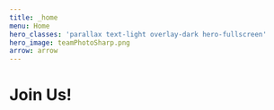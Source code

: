 ```yaml
---
title: _home
menu: Home
hero_classes: 'parallax text-light overlay-dark hero-fullscreen'
hero_image: teamPhotoSharp.png
arrow: arrow
---
```


# **Join Us!**

[//]: # (Team photo as hero)

